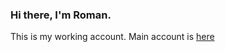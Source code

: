 ### Hi there, I'm Roman.
This is my working account. Main account is [here][primaryAccount]

[primaryAccount]: https://github.com/mentikora
